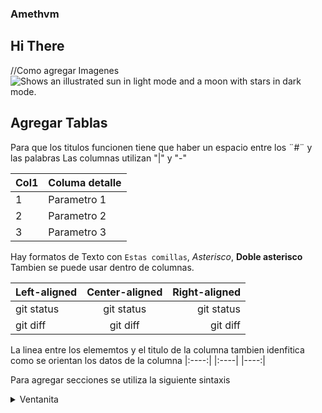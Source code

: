 ### Amethvm
## Hi There


//Como agregar Imagenes
<picture>
  <source media="(prefers-color-scheme: dark)" srcset="https://user-images.githubusercontent.com/25423296/163456776-7f95b81a-f1ed-45f7-b7ab-8fa810d529fa.png">
  <source media="(prefers-color-scheme: light)" srcset="https://user-images.githubusercontent.com/25423296/163456779-a8556205-d0a5-45e2-ac17-42d089e3c3f8.png">
  <img alt="Shows an illustrated sun in light mode and a moon with stars in dark mode." src="https://user-images.githubusercontent.com/25423296/163456779-a8556205-d0a5-45e2-ac17-42d089e3c3f8.png">
</picture>

## Agregar Tablas
Para que los titulos funcionen tiene que haber un espacio entre los ¨#¨ y las palabras
Las columnas utilizan "|" y "-"

| Col1 | Columa detalle |
|-----|---------------|
|     1|  Parametro 1  |
|     2|  Parametro 2  |
|     3|  Parametro 3  |

Hay formatos de Texto con `Estas comillas`, *Asterisco*, **Doble asterisco**
Tambien se puede usar dentro de columnas.

| Left-aligned | Center-aligned | Right-aligned |
| :---         |     :---:      |          ---: |
| git status   | git status     | git status    |
| git diff     | git diff       | git diff      |

 La linea entre los elememtos y el titulo de la columna tambien idenfitica como se orientan los datos de la columna  |:----:| |:----| |----:| 

Para agregar secciones se utiliza la siguiente sintaxis

<details>
<summary>Ventanita</summary>

| Left-aligned | Center-aligned | Right-aligned |
| :---         |     :---:      |          ---: |
| git status   | git status     | git status    |


Para mantener la seccion abierta se tiene que utilizar 
<details open>
  Hola
<details>
